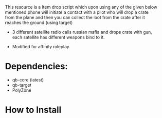 This resource is a Item drop script which upon using any of the given below mentioned phone will initiate a contact with a pilot who will drop a crate from the plane and then you can collect the loot from the crate after it reaches the ground (using target)

- 3 different satellite radio calls russian mafia and drops crate with gun, each satellite has different weapons bind to it.

- Modified for affinity roleplay

# Dependencies:

* qb-core (latest)
* qb-target
* PolyZone

# How to Install

